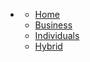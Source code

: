 <nav class="app-nav no-badge">
	<ul>
		<li>
		<p class="more-dots">
			<span></span>
			<span></span>
			<span></span>
		</p>
		<ul>
			<li><a href="/portal/uiguides/">Home</a></li>
			<li><a href="/portal/uiguides/business/#/README" class="active">Business</a></li>
			<li><a href="/portal/uiguides/individuals/#/README">Individuals</a></li>
			<li><a href="/portal/uiguides/hybrid/#/README">Hybrid</a></li>
		</ul>
		</li>
	</ul>
</nav>